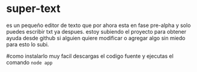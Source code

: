 # super-text

es un pequeño editor de texto que por ahora esta en fase pre-alpha y  solo puedes escribir txt ya despues. estoy subiendo el proyecto para obtener ayuda desde github si alguien quiere modificar o  agregar algo sin miedo para esto lo subi.

#como instalarlo
muy facil descargas el codigo fuente y ejecutas el comando `node app`
